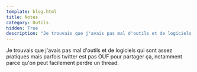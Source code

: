 ```yaml
---
template: blog.html
title: Notes
category: Outils
hidden: True
description: "Je trouvais que j'avais pas mal d'outils et de logiciels qui sont assez pratiques mais parfois twitter est pas OUF pour partager ça, notamment parce qu'on peut facilement perdre un thread."
---
```


Je trouvais que j'avais pas mal d'outils et de logiciels qui sont assez pratiques mais parfois twitter est pas OUF pour partager ça, notamment parce qu'on peut facilement perdre un thread.
